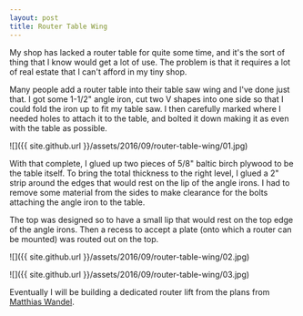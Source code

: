 ```yaml
---
layout: post
title: Router Table Wing
---
```

My shop has lacked a router table for quite some time, and it's the sort of
thing that I know would get a lot of use. The problem is that it requires a lot
of real estate that I can't afford in my tiny shop.

Many people add a router table into their table saw wing and I've done just
that. I got some 1-1/2" angle iron, cut two V shapes into one side so that I
could fold the iron up to fit my table saw. I then carefully marked where I
needed holes to attach it to the table, and bolted it down making it as even
with the table as possible.

![]({{ site.github.url }}/assets/2016/09/router-table-wing/01.jpg)

With that complete, I glued up two pieces of 5/8" baltic birch plywood to be the
table itself. To bring the total thickness to the right level, I glued a 2"
strip around the edges that would rest on the lip of the angle irons. I had to
remove some material from the sides to make clearance for the bolts attaching
the angle iron to the table.

The top was designed so to have a small lip that would rest on the top edge of
the angle irons. Then a recess to accept a plate (onto which a router can be
mounted) was routed out on the top.

![]({{ site.github.url }}/assets/2016/09/router-table-wing/02.jpg)

![]({{ site.github.url }}/assets/2016/09/router-table-wing/03.jpg)

Eventually I will be building a dedicated router lift from the plans from
[Matthias Wandel](https://woodgears.ca/router_lift/version1.html).
